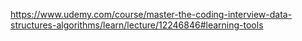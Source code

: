 https://www.udemy.com/course/master-the-coding-interview-data-structures-algorithms/learn/lecture/12246846#learning-tools

